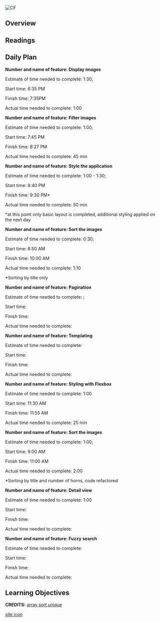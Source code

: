 ![CF](https://i.imgur.com/7v5ASc8.png)

## Overview

## Readings

## Daily Plan

**Number and name of feature: Display images**

Estimate of time needed to complete:  1:30;

Start time: 6:35 PM

Finish time: 7:35PM

Actual time needed to complete: 1:00


**Number and name of feature: Filter images**

Estimate of time needed to complete: 1:00;

Start time: 7:45 PM

Finish time: 8:27 PM

Actual time needed to complete: 45 min


**Number and name of feature: Style the application**

Estimate of time needed to complete: 1:00 - 1:30;

Start time: 8:40 PM

Finish time: 9:30 PM*

Actual time needed to complete: 50 min

*at this point only basic layout is completed, additional styling applied on the next day


**Number and name of feature: Sort the images**

Estimate of time needed to complete: 0:30;

Start time: 8:50 AM

Finish time: 10:00 AM

Actual time needed to complete: 1:10

*Sorting by title only


**Number and name of feature: Pagination**

Estimate of time needed to complete: ;

Start time: 

Finish time: 

Actual time needed to complete: 


**Number and name of feature: Templating**

Estimate of time needed to complete: 

Start time: 

Finish time: 

Actual time needed to complete: 


**Number and name of feature: Styling with Flexbox**

Estimate of time needed to complete: 1:00

Start time: 11:30 AM

Finish time: 11:55 AM

Actual time needed to complete: 25 min


**Number and name of feature: Sort the images**

Estimate of time needed to complete: 1:00;

Start time: 9:00 AM

Finish time: 11:00 AM

Actual time needed to complete: 2:00

*Sorting by title and number of horns, code refactored


**Number and name of feature: Detail view**

Estimate of time needed to complete: 1:00

Start time: 

Finish time: 

Actual time needed to complete: 


**Number and name of feature: Fuzzy search**

Estimate of time needed to complete: 

Start time: 

Finish time: 

Actual time needed to complete: 


## Learning Objectives



**CREDITS:**
[array sort unique](https://stackoverflow.com/questions/4833651/javascript-array-sort-and-unique)

[site icon](https://icons8.com)